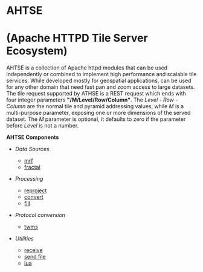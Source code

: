 # AHTSE
# (Apache HTTPD Tile Server Ecosystem)

AHTSE is a collection of Apache httpd modules that can be used independently or combined to implement high performance and scalable tile services.  While developed mostly for geospatial applications, can be used for any other domain that need fast pan and zoom access to large datasets.  The tile request supported by ATHSE is a REST request which ends with four integer parameters **"/M/Level/Row/Column"**. The _Level - Row - Column_ are the normal tile and pyramid addressing values, while _M_ is a multi-purpose parameter, exposing one or more dimensions of the served dataset. The _M_ parameter is optional, it defaults to zero if the parameter before _Level_ is not a number.

**AHTSE Components**

* *Data Sources*
  * [mrf](https://github.com/lucianpls/mod_mrf)
  * [fractal](https://github.com/lucianpls/mod_fractal_tiles)

* *Processing*
  * [reproject](https://github.com/lucianpls/mod_reproject)
  * [convert](https://github.com/lucianpls/mod_convert)
  * [fill](https://github.com/lucianpls/mod_ahtse_fill)

* *Protocol conversion*
  * [twms](https://github.com/lucianpls/mod_twms)

* *Utilities*
  * [receive](https://github.com/lucianpls/mod_receive)
  * [send file](https://github.com/lucianpls/mod_sfim)
  * [lua](https://github.com/lucianpls/mod_ahtse_lua)
